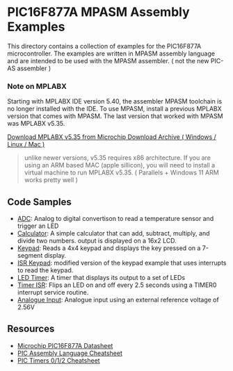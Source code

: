 # PIC16F877A MPASM Assembly Examples

This directory contains a collection of examples for the PIC16F877A microcontroller. The examples are written in MPASM assembly language and are intended to be used with the MPASM assembler. ( not the new PIC-AS assembler )

### Note on MPLABX
Starting with MPLABX IDE version 5.40, the assembler MPASM toolchain is no longer installed with the IDE. To use MPASM, install a previous MPLABX version that comes with MPASM. The last version that worked with MPASM was MPLABX v5.35.

[Download MPLABX v5.35 from Microchip Download Archive ( Windows / Linux / Mac )](https://www.microchip.com/en-us/tools-resources/archives/mplab-ecosystem)
> unlike newer versions, v5.35 requires x86 architecture. If you are using an ARM based MAC (apple sillicon), you will need to install a virtual machine to run MPLABX v5.35. ( Parallels + Windows 11 ARM works pretty well )

## Code Samples

* [ADC](./ADC): Analog to digital convertison to read a temperature sensor and trigger an LED
* [Calculator](./CALC): A simple calculator that can add, subtract, multiply, and divide two numbers. output is displayed on a 16x2 LCD.
* [Keypad](./KEYPAD): Reads a 4x4 keypad and displays the key pressed on a 7-segment display.
* [ISR Keypad](./KEYPAD_ISR): modified version of the keypad example that uses interrupts to read the keypad.
* [LED Timer](./LED1H): A timer that displays its output to a set of LEDs
* [Timer ISR](./TIMER): Flips an LED on and off every 2.5 seconds using a TIMER0 interrupt service routine.
* [Analogue Input](./VINTEST): Analogue input using an external reference voltage of 2.56V


## Resources
* [Microchip PIC16F877A Datasheet](https://ww1.microchip.com/downloads/en/devicedoc/39582b.pdf)
* [PIC Assembly Language Cheatsheet](http://www.niplesoft.com/blog/wp-content/uploads/2016/02/PIC-ASM-Cheatsheet.pdf)
* [PIC Timers 0/1/2 Cheatsheet](https://exploreembedded.com/wiki/PIC16f877a_Timer)